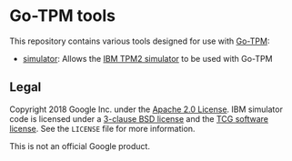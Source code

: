 # Go-TPM tools

This repository contains various tools designed for use with
[Go-TPM](https://github.com/google/go-tpm):
  - [simulator](https://godoc.org/github.com/google/go-tpm-tools/simulator):
    Allows the [IBM TPM2 simulator](https://sourceforge.net/projects/ibmswtpm2/)
    to be used with Go-TPM

## Legal

Copyright 2018 Google Inc. under the
[Apache 2.0 License](https://www.apache.org/licenses/LICENSE-2.0). IBM simulator
code is licensed under a [3-clause BSD license](https://opensource.org/licenses/BSD-3-Clause) and the [TCG software license](https://trustedcomputinggroup.org/wp-content/uploads/TPM-Rev-2.0-Part-1-Architecture-01.38.pdf). See the `LICENSE` file for more information.

This is not an official Google product.